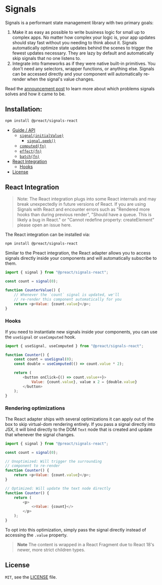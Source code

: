 # Signals

Signals is a performant state management library with two primary goals:

1. Make it as easy as possible to write business logic for small up to complex apps. No matter how complex your logic is, your app updates should stay fast without you needing to think about it. Signals automatically optimize state updates behind the scenes to trigger the fewest updates necessary. They are lazy by default and automatically skip signals that no one listens to.
2. Integrate into frameworks as if they were native built-in primitives. You don't need any selectors, wrapper functions, or anything else. Signals can be accessed directly and your component will automatically re-render when the signal's value changes.

Read the [announcement post](https://preactjs.com/blog/introducing-signals/) to learn more about which problems signals solves and how it came to be.

## Installation:

```sh
npm install @preact/signals-react
```

- [Guide / API](../../README.md#guide--api)
  - [`signal(initialValue)`](../../README.md#signalinitialvalue)
    - [`signal.peek()`](../../README.md#signalpeek)
  - [`computed(fn)`](../../README.md#computedfn)
  - [`effect(fn)`](../../README.md#effectfn)
  - [`batch(fn)`](../../README.md#batchfn)
- [React Integration](#react-integration)
  - [Hooks](#hooks)
- [License](#license)

## React Integration

> Note: The React integration plugs into some React internals and may break unexpectedly in future versions of React. If you are using Signals with React and encounter errors such as "Rendered more hooks than during previous render", "Should have a queue. This is likely a bug in React." or "Cannot redefine property: createElement" please open an issue here.

The React integration can be installed via:

```sh
npm install @preact/signals-react
```

Similar to the Preact integration, the React adapter allows you to access signals directly inside your components and will automatically subscribe to them.

```js
import { signal } from "@preact/signals-react";

const count = signal(0);

function CounterValue() {
	// Whenever the `count` signal is updated, we'll
	// re-render this component automatically for you
	return <p>Value: {count.value}</p>;
}
```

### Hooks

If you need to instantiate new signals inside your components, you can use the `useSignal` or `useComputed` hook.

```js
import { useSignal, useComputed } from "@preact/signals-react";

function Counter() {
	const count = useSignal(0);
	const double = useComputed(() => count.value * 2);

	return (
		<button onClick={() => count.value++}>
			Value: {count.value}, value x 2 = {double.value}
		</button>
	);
}
```

### Rendering optimizations

The React adapter ships with several optimizations it can apply out of the box to skip virtual-dom rendering entirely. If you pass a signal directly into JSX, it will bind directly to the DOM `Text` node that is created and update that whenever the signal changes.

```js
import { signal } from "@preact/signals-react";

const count = signal(0);

// Unoptimized: Will trigger the surrounding
// component to re-render
function Counter() {
	return <p>Value: {count.value}</p>;
}

// Optimized: Will update the text node directly
function Counter() {
	return (
		<p>
			<>Value: {count}</>
		</p>
	);
}
```

To opt into this optimization, simply pass the signal directly instead of accessing the `.value` property.

> **Note**
> The content is wrapped in a React Fragment due to React 18's newer, more strict children types.

## License

`MIT`, see the [LICENSE](../../LICENSE) file.
